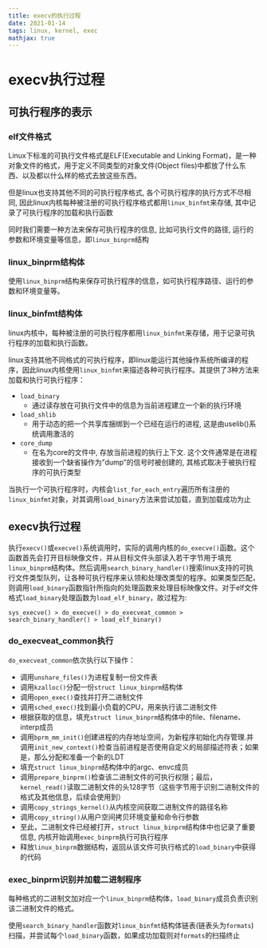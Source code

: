 ```yaml
---
title: execv的执行过程
date: 2021-01-14
tags: linux, kernel, exec
mathjax: true
---
```


# execv执行过程

## 可执行程序的表示

### elf文件格式

Linux下标准的可执行文件格式是ELF(Executable and Linking Format)，是一种对象文件的格式，用于定义不同类型的对象文件(Object files)中都放了什么东西、以及都以什么样的格式去放这些东西。

但是linux也支持其他不同的可执行程序格式, 各个可执行程序的执行方式不尽相同, 因此linux内核每种被注册的可执行程序格式都用`linux_binfmt`来存储, 其中记录了可执行程序的加载和执行函数

同时我们需要一种方法来保存可执行程序的信息, 比如可执行文件的路径, 运行的参数和环境变量等信息，即`linux_binprm`结构


### linux_binprm结构体

使用`linux_binprm`结构来保存可执行程序的信息，如可执行程序路径、运行的参数和环境变量等。


### linux_binfmt结构体

linux内核中，每种被注册的可执行程序都用`linux_binfmt`来存储，用于记录可执行程序的加载和执行函数。

linux支持其他不同格式的可执行程序，即linux能运行其他操作系统所编译的程序，因此linux内核使用`linux_binfmt`来描述各种可执行程序。其提供了3种方法来加载和执行可执行程序：

- `load_binary`
    * 通过读存放在可执行文件中的信息为当前进程建立一个新的执行环境
- `load_shlib`
    * 用于动态的把一个共享库捆绑到一个已经在运行的进程, 这是由uselib()系统调用激活的
- `core_dump`
    * 在名为core的文件中, 存放当前进程的执行上下文. 这个文件通常是在进程接收到一个缺省操作为”dump”的信号时被创建的, 其格式取决于被执行程序的可执行类型

当执行一个可执行程序时，内核会`list_for_each_entry`遍历所有注册的`linux_binfmt`对象，对其调用`load_binary`方法来尝试加载，直到加载成功为止


## execv执行过程

执行`execv()`或`execve()`系统调用时，实际的调用内核的`do_execve()`函数。这个函数首先会打开目标映像文件，并从目标文件头部读入若干字节用于填充`linux_binprm`结构体。然后调用`search_binary_handler()`搜索linux支持的可执行文件类型队列，让各种可执行程序来认领和处理改类型的程序。如果类型匹配，则调用`load_binary`函数指针所指向的处理函数来处理目标映像文件。对于elf文件格式`load_binary`处理函数为`load_elf_binary`，故过程为:

```
sys_execve() > do_execve() > do_execveat_common > search_binary_handler() > load_elf_binary()
```


### do_execveat_common执行

`do_execveat_common`依次执行以下操作：

- 调用`unshare_files()`为进程复制一份文件表
- 调用`kzalloc()`分配一份`struct linux_binprm`结构体
- 调用`open_exec()`查找并打开二进制文件
- 调用`sched_exec()`找到最小负载的CPU，用来执行该二进制文件
- 根据获取的信息，填充`struct linux_binprm`结构体中的file、filename、interp成员
- 调用`bprm_mm_init()`创建进程的内存地址空间，为新程序初始化内存管理.并调用`init_new_context()`检查当前进程是否使用自定义的局部描述符表；如果是，那么分配和准备一个新的LDT
- 填充`struct linux_binprm`结构体中的argc、envc成员
- 调用`prepare_binprm()`检查该二进制文件的可执行权限；最后，`kernel_read()`读取二进制文件的头128字节（这些字节用于识别二进制文件的格式及其他信息，后续会使用到）
- 调用`copy_strings_kernel()`从内核空间获取二进制文件的路径名称
- 调用`copy_string()`从用户空间拷贝环境变量和命令行参数
- 至此，二进制文件已经被打开，`struct linux_binprm`结构体中也记录了重要信息, 内核开始调用`exec_binprm`执行可执行程序
- 释放`linux_binprm`数据结构，返回从该文件可执行格式的`load_binary`中获得的代码


### exec_binprm识别并加载二进制程序

每种格式的二进制文加对应一个`linux_binprm`结构体，`load_binary`成员负责识别该二进制文件的格式。

使用`search_binary_handler`函数对`linux_binfmt`结构体链表(链表头为`formats`)扫描，并尝试每个`load_binary`函数，如果成功加载则对`formats`的扫描终止





